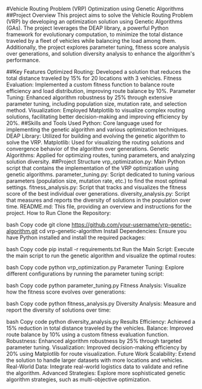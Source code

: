 #Vehicle Routing Problem (VRP) Optimization using Genetic Algorithms
##Project Overview
This project aims to solve the Vehicle Routing Problem (VRP) by developing an optimization solution using Genetic Algorithms (GAs). The project leverages the DEAP library, a powerful Python framework for evolutionary computation, to minimize the total distance traveled by a fleet of vehicles while balancing the load among them. Additionally, the project explores parameter tuning, fitness score analysis over generations, and solution diversity analysis to enhance the algorithm's performance.

##Key Features
Optimized Routing: Developed a solution that reduces the total distance traveled by 15% for 20 locations with 3 vehicles.
Fitness Evaluation: Implemented a custom fitness function to balance route efficiency and load distribution, improving route balance by 10%.
Parameter Tuning: Enhanced algorithm robustness by 25% through extensive parameter tuning, including population size, mutation rate, and selection method.
Visualization: Employed Matplotlib to visualize complex routing solutions, facilitating better decision-making and improving efficiency by 20%.
##Skills and Tools Used
Python: Core language used for implementing the genetic algorithm and various optimization techniques.
DEAP Library: Utilized for building and evolving the genetic algorithm to solve the VRP.
Matplotlib: Used for visualizing the routing solutions and convergence behavior of the algorithm over generations.
Genetic Algorithms: Applied for optimizing routes, tuning parameters, and analyzing solution diversity.
##Project Structure
vrp_optimization.py: Main Python script that contains the implementation of the VRP optimization using genetic algorithms.
parameter_tuning.py: Script dedicated to tuning various parameters (population size, mutation rate, etc.) to find the most optimal settings.
fitness_analysis.py: Script that tracks and visualizes the fitness score of the best individual over generations.
diversity_analysis.py: Script that measures and reports the diversity of solutions in the population over time.
README.md: This file, providing an overview and instructions for the project.
How to Run
Clone the Repository:

bash
Copy code
git clone https://github.com/your-username/vrp-genetic-algorithm.git
cd vrp-genetic-algorithm
Install Dependencies: Ensure you have Python installed and install the required packages:

bash
Copy code
pip install -r requirements.txt
Run the Main Script: Execute the main script to run the genetic algorithm and visualize the optimal routes:

bash
Copy code
python vrp_optimization.py
Parameter Tuning: Explore different configurations by running the parameter tuning script:

bash
Copy code
python parameter_tuning.py
Fitness Analysis: Visualize how the fitness score evolves over generations:

bash
Copy code
python fitness_analysis.py
Diversity Analysis: Measure and report the diversity of solutions over time:

bash
Copy code
python diversity_analysis.py
Results
Efficiency: Achieved a 15% reduction in total distance traveled by the vehicles.
Balance: Improved route balance by 10% using a custom fitness evaluation function.
Robustness: Enhanced algorithm robustness by 25% through targeted parameter tuning.
Visualization: Improved decision-making efficiency by 20% using Matplotlib for route visualization.
Future Work
Scalability: Extend the solution to handle larger datasets with more locations and vehicles.
Real-World Data: Integrate real-world logistics data to validate and refine the algorithm.
Advanced Strategies: Explore more sophisticated genetic algorithm strategies, such as multi-objective optimization.

